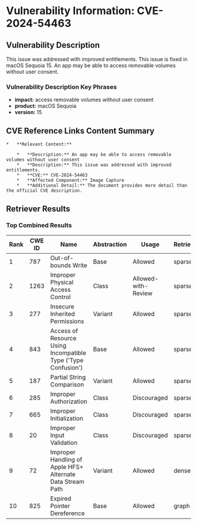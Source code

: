 # Vulnerability Information: CVE-2024-54463

## Vulnerability Description
This issue was addressed with improved entitlements. This issue is fixed in macOS Sequoia 15. An app may be able to access removable volumes without user consent.

### Vulnerability Description Key Phrases
- **impact:** access removable volumes without user consent
- **product:** macOS Sequoia
- **version:** 15

## CVE Reference Links Content Summary
```
*   **Relevant Content:**

    *   **Description:** An app may be able to access removable volumes without user consent
    *   **Description:** This issue was addressed with improved entitlements.
    *   **CVE:** CVE-2024-54463
    *   **Affected Component:** Image Capture
    *   **Additional Detail:** The document provides more detail than the official CVE description.
```

## Retriever Results

### Top Combined Results

| Rank | CWE ID | Name | Abstraction | Usage  | Retrievers | Individual Scores |
|------|--------|------|-------------|-------|------------|-------------------|
| 1 | 787 | Out-of-bounds Write | Base | Allowed | sparse | 0.058 |
| 2 | 1263 | Improper Physical Access Control | Class | Allowed-with-Review | sparse | 0.057 |
| 3 | 277 | Insecure Inherited Permissions | Variant | Allowed | sparse | 0.056 |
| 4 | 843 | Access of Resource Using Incompatible Type ('Type Confusion') | Base | Allowed | sparse | 0.053 |
| 5 | 187 | Partial String Comparison | Variant | Allowed | sparse | 0.052 |
| 6 | 285 | Improper Authorization | Class | Discouraged | sparse | 0.051 |
| 7 | 665 | Improper Initialization | Class | Discouraged | sparse | 0.051 |
| 8 | 20 | Improper Input Validation | Class | Discouraged | sparse | 0.051 |
| 9 | 72 | Improper Handling of Apple HFS+ Alternate Data Stream Path | Variant | Allowed | dense | 0.463 |
| 10 | 825 | Expired Pointer Dereference | Base | Allowed | graph | 0.002 |

